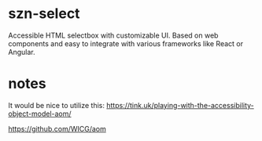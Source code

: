 # szn-select

Accessible HTML selectbox with customizable UI. Based on web components and easy to integrate with various frameworks
like React or Angular.

# notes

It would be nice to utilize this:
https://tink.uk/playing-with-the-accessibility-object-model-aom/

https://github.com/WICG/aom
